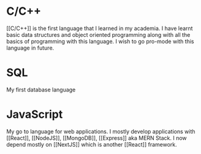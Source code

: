 # C/C++
[[C/C++]] is the first language that I learned in my academia. I have learnt basic data structures and object oriented programming along with all the basics of programming with this language. I wish to go pro-mode with this language in future.

# SQL
My first database language

# JavaScript
My go to language for web applications. I mostly develop applications with [[React]], [[NodeJS]], [[MongoDB]], [[Express]] aka MERN Stack. I now depend mostly on [[NextJS]] which is another [[React]] framework.